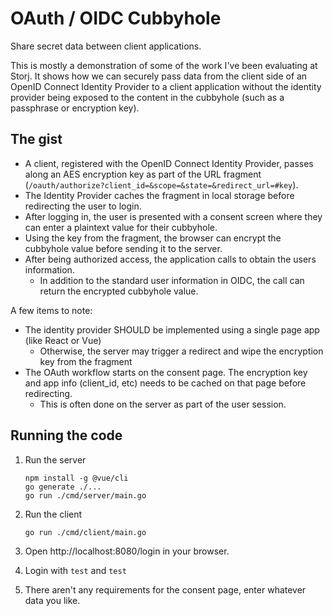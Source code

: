 # OAuth / OIDC Cubbyhole

Share secret data between client applications.

This is mostly a demonstration of some of the work I've been evaluating at Storj. It shows how we can securely pass data
from the client side of an OpenID Connect Identity Provider to a client application without the identity provider being
exposed to the content in the cubbyhole (such as a passphrase or encryption key).

## The gist

- A client, registered with the OpenID Connect Identity Provider, passes along an AES encryption key as part of the
  URL fragment (`/oauth/authorize?client_id=&scope=&state=&redirect_url=#key`).
- The Identity Provider caches the fragment in local storage before redirecting the user to login.
- After logging in, the user is presented with a consent screen where they can enter a plaintext value for their cubbyhole.
- Using the key from the fragment, the browser can encrypt the cubbyhole value before sending it to the server.
- After being authorized access, the application calls to obtain the users information.
  - In addition to the standard user information in OIDC, the call can return the encrypted cubbyhole value.

A few items to note:

- The identity provider SHOULD be implemented using a single page app (like React or Vue)
  - Otherwise, the server may trigger a redirect and wipe the encryption key from the fragment
- The OAuth workflow starts on the consent page. The encryption key and app info (client_id, etc) needs to be cached on
  that page before redirecting.
  - This is often done on the server as part of the user session.

## Running the code

1. Run the server
   ```
   npm install -g @vue/cli
   go generate ./...
   go run ./cmd/server/main.go
   ```

2. Run the client
   ```
   go run ./cmd/client/main.go
   ```

3. Open http://localhost:8080/login in your browser.

4. Login with `test` and `test`

5. There aren't any requirements for the consent page, enter whatever data you like.
